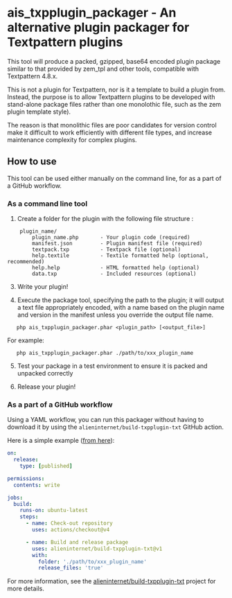 # ais_txpplugin_packager - An alternative plugin packager for Textpattern plugins

This tool will produce a packed, gzipped, base64 encoded plugin package similar to that provided by zem_tpl and other tools, compatible with Textpattern 4.8.x.

This is not a plugin for Textpattern, nor is it a template to build a plugin from. Instead, the purpose is to allow Textpattern plugins to be developed with stand-alone package files rather than one monolothic file, such as the zem plugin template style).

The reason is that monolithic files are poor candidates for version control make it difficult to work efficiently with different file types, and increase maintenance complexity for complex plugins.

## How to use

This tool can be used either manually on the command line, for as a part of a GitHub workflow.

### As a command line tool

1. Create a folder for the plugin with the following file structure :
```
    plugin_name/
        plugin_name.php       - Your plugin code (required)
        manifest.json         - Plugin manifest file (required)
        textpack.txp          - Textpack file (optional)
        help.textile          - Textile formatted help (optional, recommended)
        help.help             - HTML formatted help (optional)
        data.txp              - Included resources (optional)
```

3. Write your plugin!

4. Execute the package tool, specifying the path to the plugin; it will output a text file appropriately encoded, with a name based on the plugin name and version in the manifest unless you override the output file name.
```shell
   php ais_txpplugin_packager.phar <plugin_path> [<output_file>]
```

For example:
```shell
   php ais_txpplugin_packager.phar ./path/to/xxx_plugin_name
```

5. Test your package in a test environment to ensure it is packed and unpacked correctly

6. Release your plugin!

### As a part of a GitHub workflow

Using a YAML workflow, you can run this packager without having to download it by using the `alieninternet/build-txpplugin-txt` GitHub action.

Here is a simple example ([from here](https://github.com/alieninternet/build-txpplugin-txt/blob/main/examples/simple.md)):

```yaml
on:
  release:
    type: [published]

permissions:
  contents: write

jobs:
  build:
    runs-on: ubuntu-latest
    steps:
      - name: Check-out repository
        uses: actions/checkout@v4

      - name: Build and release package
        uses: alieninternet/build-txpplugin-txt@v1
        with:
          folder: './path/to/xxx_plugin_name'
          release_files: 'true'
```

For more information, see the [alieninternet/build-txpplugin-txt](https://github.com/alieninternet/build-txpplugin-txt) project for more details.
